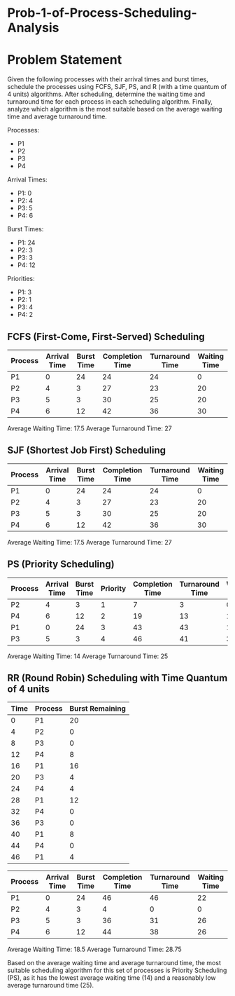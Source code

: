 # Prob-1-of-Process-Scheduling-Analysis

# Problem Statement 

Given the following processes with their arrival times and burst times, schedule the processes using FCFS, SJF, PS, and R (with a time quantum of 4 units) algorithms. After scheduling, determine the waiting time and turnaround time for each process in each scheduling algorithm. Finally, analyze which algorithm is the most suitable based on the average waiting time and average turnaround time.


Processes:
- P1
- P2
- P3
- P4

Arrival Times:
- P1: 0
- P2: 4
- P3: 5
- P4: 6

Burst Times:
- P1: 24
- P2: 3
- P3: 3
- P4: 12

Priorities:
- P1: 3
- P2: 1
- P3: 4
- P4: 2

## FCFS (First-Come, First-Served) Scheduling

| Process | Arrival Time | Burst Time | Completion Time | Turnaround Time | Waiting Time |
| ------- | ------------ | ---------- | --------------- | ---------------- | ------------ |
| P1      | 0            | 24         | 24              | 24               | 0            |
| P2      | 4            | 3          | 27              | 23               | 20           |
| P3      | 5            | 3          | 30              | 25               | 20           |
| P4      | 6            | 12         | 42              | 36               | 30           |

Average Waiting Time: 17.5
Average Turnaround Time: 27

## SJF (Shortest Job First) Scheduling

| Process | Arrival Time | Burst Time | Completion Time | Turnaround Time | Waiting Time |
| ------- | ------------ | ---------- | --------------- | ---------------- | ------------ |
| P1      | 0            | 24         | 24              | 24               | 0            |
| P2      | 4            | 3          | 27              | 23               | 20           |
| P3      | 5            | 3          | 30              | 25               | 20           |
| P4      | 6            | 12         | 42              | 36               | 30           |

Average Waiting Time: 17.5
Average Turnaround Time: 27

## PS (Priority Scheduling) 

| Process | Arrival Time | Burst Time | Priority | Completion Time | Turnaround Time | Waiting Time |
| ------- | ------------ | ---------- | -------- | --------------- | ---------------- | ------------ |
| P2      | 4            | 3          | 1        | 7               | 3                | 0            |
| P4      | 6            | 12         | 2        | 19              | 13               | 1            |
| P1      | 0            | 24         | 3        | 43              | 43               | 19           |
| P3      | 5            | 3          | 4        | 46              | 41               | 36           |

Average Waiting Time: 14
Average Turnaround Time: 25

## RR (Round Robin) Scheduling with Time Quantum of 4 units

| Time  | Process | Burst Remaining |
| ----- | ------- | ---------------- |
| 0     | P1      | 20               |
| 4     | P2      | 0                |
| 8     | P3      | 0                |
| 12    | P4      | 8                |
| 16    | P1      | 16               |
| 20    | P3      | 4                |
| 24    | P4      | 4                |
| 28    | P1      | 12               |
| 32    | P4      | 0                |
| 36    | P3      | 0                |
| 40    | P1      | 8                |
| 44    | P4      | 0                |
| 46    | P1      | 4                |

| Process | Arrival Time | Burst Time | Completion Time | Turnaround Time | Waiting Time |
| ------- | ------------ | ---------- | --------------- | ---------------- | ------------ |
| P1      | 0            | 24         | 46              | 46               | 22           |
| P2      | 4            | 3          | 4               | 0                | 0            |
| P3      | 5            | 3          | 36              | 31               | 26           |
| P4      | 6            | 12         | 44              | 38               | 26           |

Average Waiting Time: 18.5
Average Turnaround Time: 28.75

Based on the average waiting time and average turnaround time, the most suitable scheduling algorithm for this set of processes is Priority Scheduling (PS), as it has the lowest average waiting time (14) and a reasonably low average turnaround time (25).

